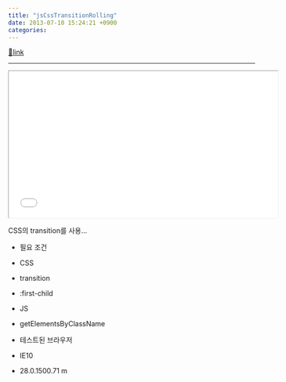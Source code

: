 ```yaml
---
title: "jsCssTransitionRolling"
date: 2013-07-10 15:24:21 +0900
categories: 
---
```

[🔗link](http://www.mins01.com/mh/tech/read/844)
***


<iframe frameborder="0" height="300" src="/web_work/js_css/jsCssTransitionRolling/jsCssTransitionRolling.html" style="border-width: 1px;" width="550"></iframe>  


CSS의 transition를 사용...

  
- 필요 조건
- CSS
- transition
- :first-child

- JS
- getElementsByClassName



  
- 테스트된 브라우저
- IE10
- 28.0.1500.71 m


  

